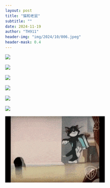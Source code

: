 ```yaml
---
layout: post
title: "猫和老鼠"
subtitle: ""
date: 2024-11-19
author: "TH911"
header-img: "img/2024/10/006.jpeg"
header-mask: 0.4
---
```


![](/img/2024/11/012.gif)

![](/img/2024/11/013.gif)

![](/img/2024/11/014.gif)

![](/img/2024/11/015.gif)

![](/img/2024/11/016.gif)

![](/img/2024/11/017.gif)

![](/img/2024/11/018.gif)